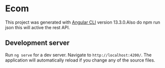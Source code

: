 # Ecom

This project was generated with [Angular CLI](https://github.com/angular/angular-cli) version 13.3.0.Also do npm run json this will active the rest API.

## Development server

Run `ng serve` for a dev server. Navigate to `http://localhost:4200/`. The application will automatically reload if you change any of the source files.

